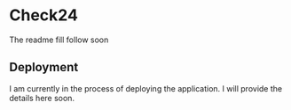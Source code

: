 # Check24 

The readme fill follow soon

## Deployment

I am currently in the process of deploying the application. I will provide the details here soon.
